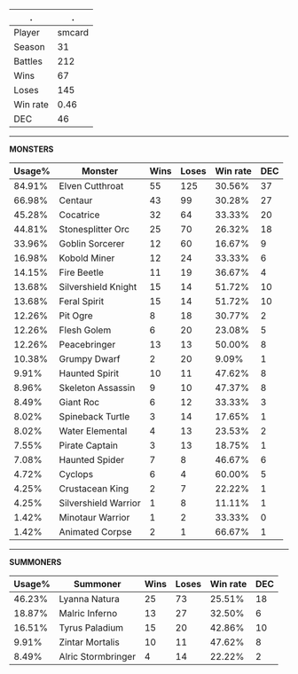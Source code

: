 .|.
|-|-
Player|smcard
Season|31
Battles|212
Wins|67
Loses|145
Win rate|0.46
DEC|46

---
**MONSTERS**

Usage%|Monster|Wins|Loses|Win rate|DEC|
-|-|-|-|-|-|
84.91%|Elven Cutthroat|55|125|30.56%|37|
66.98%|Centaur|43|99|30.28%|27|
45.28%|Cocatrice|32|64|33.33%|20|
44.81%|Stonesplitter Orc|25|70|26.32%|18|
33.96%|Goblin Sorcerer|12|60|16.67%|9|
16.98%|Kobold Miner|12|24|33.33%|6|
14.15%|Fire Beetle|11|19|36.67%|4|
13.68%|Silvershield Knight|15|14|51.72%|10|
13.68%|Feral Spirit|15|14|51.72%|10|
12.26%|Pit Ogre|8|18|30.77%|2|
12.26%|Flesh Golem|6|20|23.08%|5|
12.26%|Peacebringer|13|13|50.00%|8|
10.38%|Grumpy Dwarf|2|20|9.09%|1|
9.91%|Haunted Spirit|10|11|47.62%|8|
8.96%|Skeleton Assassin|9|10|47.37%|8|
8.49%|Giant Roc|6|12|33.33%|3|
8.02%|Spineback Turtle|3|14|17.65%|1|
8.02%|Water Elemental|4|13|23.53%|2|
7.55%|Pirate Captain|3|13|18.75%|1|
7.08%|Haunted Spider|7|8|46.67%|6|
4.72%|Cyclops|6|4|60.00%|5|
4.25%|Crustacean King|2|7|22.22%|1|
4.25%|Silvershield Warrior|1|8|11.11%|1|
1.42%|Minotaur Warrior|1|2|33.33%|0|
1.42%|Animated Corpse|2|1|66.67%|1|

---
**SUMMONERS**

Usage%|Summoner|Wins|Loses|Win rate|DEC|
-|-|-|-|-|-|
46.23%|Lyanna Natura|25|73|25.51%|18|
18.87%|Malric Inferno|13|27|32.50%|6|
16.51%|Tyrus Paladium|15|20|42.86%|10|
9.91%|Zintar Mortalis|10|11|47.62%|8|
8.49%|Alric Stormbringer|4|14|22.22%|2|

